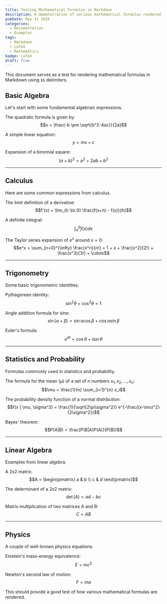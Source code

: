 ```yaml
---
title: Testing Mathematical Formulas in Markdown
description: A demonstration of various mathematical formulas rendered using LaTeX within Markdown.
pubDate: May 31 2025
categories:
  - Documentation
  - Examples
tags:
  - Markdown
  - LaTeX
  - Mathematics
badge: LaTeX
draft: True
---
```


This document serves as a test for rendering mathematical formulas in Markdown using `$$` delimiters.

## Basic Algebra

Let's start with some fundamental algebraic expressions.

The quadratic formula is given by:
$$x = \frac{-b \pm \sqrt{b^2-4ac}}{2a}$$

A simple linear equation:
$$y = mx + c$$

Expansion of a binomial square:
$$(a+b)^2 = a^2 + 2ab + b^2$$

---

## Calculus

Here are some common expressions from calculus.

The limit definition of a derivative:
$$f'(x) = \lim_{h \to 0} \frac{f(x+h) - f(x)}{h}$$

A definite integral:
$$\int_{a}^{b} f(x) dx$$

The Taylor series expansion of $e^x$ around $x=0$:
$$e^x = \sum_{n=0}^{\infty} \frac{x^n}{n!} = 1 + x + \frac{x^2}{2!} + \frac{x^3}{3!} + \cdots$$

---

## Trigonometry

Some basic trigonometric identities.

Pythagorean identity:
$$\sin^2\theta + \cos^2\theta = 1$$

Angle addition formula for sine:
$$\sin(\alpha + \beta) = \sin\alpha\cos\beta + \cos\alpha\sin\beta$$

Euler's formula:
$$e^{i\theta} = \cos\theta + i\sin\theta$$

---

## Statistics and Probability

Formulas commonly used in statistics and probability.

The formula for the mean ($\mu$) of a set of $n$ numbers $x_1, x_2, \ldots, x_n$:
$$\mu = \frac{1}{n} \sum_{i=1}^{n} x_i$$

The probability density function of a normal distribution:
$$f(x | \mu, \sigma^2) = \frac{1}{\sqrt{2\pi\sigma^2}} e^{-\frac{(x-\mu)^2}{2\sigma^2}}$$

Bayes' theorem:
$$P(A|B) = \frac{P(B|A)P(A)}{P(B)}$$

---

## Linear Algebra

Examples from linear algebra.

A 2x2 matrix:
$$A = \begin{pmatrix} a & b \\ c & d \end{pmatrix}$$

The determinant of a 2x2 matrix:
$$\det(A) = ad - bc$$

Matrix multiplication of two matrices A and B:
$$C = AB$$

---

## Physics

A couple of well-known physics equations.

Einstein's mass-energy equivalence:
$$E = mc^2$$

Newton's second law of motion:
$$F = ma$$

This should provide a good test of how various mathematical formulas are rendered.
